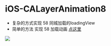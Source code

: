 # iOS-CALayerAnimation8


* 复杂的方式实现 58 同城加载的loadingView
* 简单的方法 实现 58 加载动画 
[点这里](https://github.com/xinxibin/iOS-CALayerAnimation9)

![](http://oahmyhzk1.bkt.clouddn.com/image/gif/555555.gif)